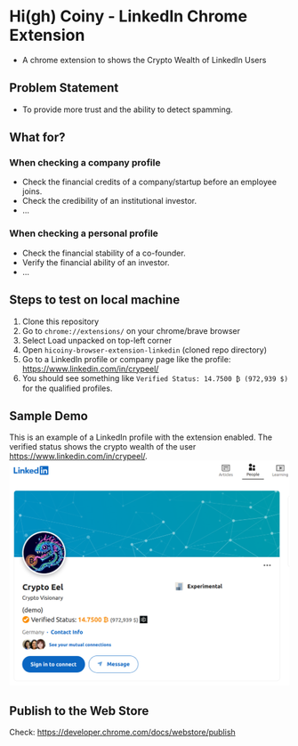 # Hi(gh) Coiny - LinkedIn Chrome Extension

- A chrome extension to shows the Crypto Wealth of LinkedIn Users

## Problem Statement

- To provide more trust and the ability to detect spamming.

## What for?

### When checking a company profile
- Check the financial credits of a company/startup before an employee joins.
- Check the credibility of an institutional investor.
- ...

### When checking a personal profile
- Check the financial stability of a co-founder.
- Verify the financial ability of an investor.
- ...

## Steps to test on local machine

1. Clone this repository
2. Go to `chrome://extensions/` on your chrome/brave browser
3. Select Load unpacked on top-left corner
4. Open `hicoiny-browser-extension-linkedin` (cloned repo directory)
5. Go to a LinkedIn profile or company page like the profile: https://www.linkedin.com/in/crypeel/
6. You should see something like `Verified Status: 14.7500 ₿ (972,939 $)` for the qualified profiles.

## Sample Demo

This is an example of a LinkedIn profile with the extension enabled. The verified status shows the crypto wealth of the user https://www.linkedin.com/in/crypeel/.
![Sample Profile](docs/sample-profile.png)

## Publish to the Web Store
Check: https://developer.chrome.com/docs/webstore/publish